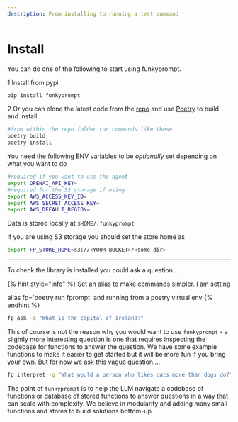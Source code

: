 ```yaml
---
description: From installing to running a test command
---
```


# Install

You can do one of the following to start using funkyprompt.

1 Install from pypi

```bash
pip install funkyprompt
```

2 Or you can clone the latest code from the [repo](https://github.com/mr-saoirse/funkyprompt) and use [Poetry](https://python-poetry.org/) to build and install.&#x20;

```bash
#from within the repo folder run commands like these
poetry build
poetry install
```

You need the following ENV variables to be _optionally_ set depending on what you want to do

```bash
#required if you want to use the agent
export OPENAI_API_KEY=
#required for the S3 storage if using
export AWS_ACCESS_KEY_ID=
export AWS_SECRET_ACCESS_KEY= 
export AWS_DEFAULT_REGION=
```

Data is stored locally at `$HOME/.funkyprompt`&#x20;

If you are using S3 storage you should set the store home as

```bash
export FP_STORE_HOME=s3://<YOUR-BUCKET>/<some-dir>
```

***

To check the library is installed you could ask a question...

{% hint style="info" %}
Set an alias to make commands simpler. I am setting&#x20;

alias fp='poetry run fprompt' and running from a poetry virtual env
{% endhint %}

```bash
fp ask -q "What is the capital of ireland?"
```

This of course is not the reason why you would want to use `funkyprompt` - a slightly more interesting question is one that requires inspecting the codebase for functions to answer the question. We have some example functions to make it easier to get started but it will be more fun if you bring your own. But for now we ask this vague question....

```bash
fp interpret -q "What would a person who likes cats more than dogs do?"
```

The point of `funkyprompt` is to help the LLM navigate a codebase of functions or database of stored functions to answer questions in a way that can scale with complexity. We believe  in modularity and adding many small functions and stores to build solutions bottom-up

